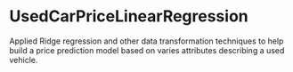 # UsedCarPriceLinearRegression
Applied Ridge regression and other data transformation techniques to help build a price prediction model based on varies attributes describing a used vehicle. 
